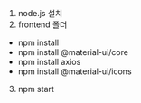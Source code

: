 
1. node.js 설치
2. frontend 폴더 
- npm install
- npm install @material-ui/core
- npm install axios
- npm install @material-ui/icons
3. npm start
